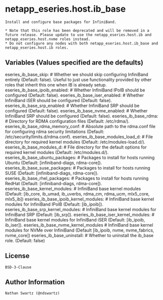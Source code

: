 netapp_eseries.host.ib_base
=========
    Install and configure base packages for InfiniBand.

    * Note that this role has been deprecated and will be removed in a future release. Please update to use the netapp_eseries.host.ib and netapp_eseries.host.nvme roles instead.
    * Do not configure any nodes with both netapp_eseries.host.ib_base and netapp_eseries.host.ib roles.

Variables (Values specified are the defaults)
---------
eseries_ib_base_skip:                    # Whether we should skip configuring InfiniBand entirely (Default: false). Useful to just use functionality provided by other roles that inherit this one when IB is already setup.
eseries_ib_base_ipoib_enabled:           # Whether InfiniBand IPoIB should be configured (Default: false).
eseries_ib_base_iser_enabled:            # Whether InfiniBand iSER should be configured (Default: false).
eseries_ib_base_srp_enabled:             # Whether InfiniBand SRP should be configured (Default: false).
eseries_ib_base_nvme_enabled:            # Whether InfiniBand SRP should be configured (Default: false).
eseries_ib_base_rdma:                    # Directory for RDMA configuration files (Default: /etc/rdma/).
eseries_ib_base_rdma_memory_conf:        # Absolute path to the rdma.conf file for configuring rdma security limitations (Default: /etc/security/limits.d/rdma.conf).
eseries_ib_base_modules_load_d:          # File directory for required kernel modules (Default: /etc/modules-load.d/).
eseries_ib_base_modules_d:               # File directory for the default options for required kernel modules (Default: /etc/modules.d/).
eseries_ib_base_ubuntu_packages:         # Packages to install for hosts running Ubuntu (Default: [infiniband-diags, rdma-core]).
eseries_ib_base_suse_packages:           # Packages to install for hosts running SUSE (Default: [infiniband-diags, rdma-core]).
eseries_ib_base_rhel_packages:           # Packages to install for hosts running RedHat (Default: [infiniband-diags, rdma-core]).
eseries_ib_base_kernel_modules:          # InfiniBand base kernel modules (Default: [ib_core, ib_umad, ib_uverbs, rdma_cm, rdma_ucm, mlx5_core, mlx5_ib])
eseries_ib_base_ipoib_kernel_modules:    # InfiniBand base kernel modules for InfiniBand IPoIB (Default: [ib_ipoib]).
eseries_ib_base_srp_kernel_modules:      # InfiniBand base kernel modules for InfiniBand SRP (Default: [ib_srp]).
eseries_ib_base_iser_kernel_modules:     # InfiniBand base kernel modules for InfiniBand iSER (Default: [ib_ipoib, ib_iser]).
eseries_ib_base_nvme_kernel_modules      # InfiniBand base kernel modules for NVMe over InfiniBand (Default [ib_ipoib, nvme, nvme_fabrics, nvme_core])
eseries_ib_base_uninstall:               # Whether to uninstall the ib_base role. (Default: false)

License
-------
    BSD-3-Clause

Author Information
------------------
    Nathan Swartz (@ndswartz)
